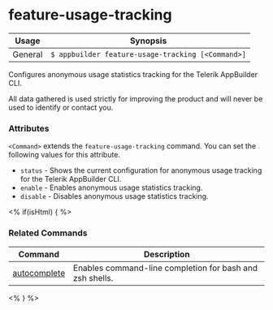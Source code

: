 feature-usage-tracking
==========

Usage | Synopsis
------|-------
General | `$ appbuilder feature-usage-tracking [<Command>]`

Configures anonymous usage statistics tracking for the Telerik AppBuilder CLI.

All data gathered is used strictly for improving the product and will never be used to identify or contact you.

### Attributes
`<Command>` extends the `feature-usage-tracking` command. You can set the following values for this attribute.
* `status` - Shows the current configuration for anonymous usage tracking for the Telerik AppBuilder CLI.
* `enable` - Enables anonymous usage statistics tracking.
* `disable` - Disables anonymous usage statistics tracking.

<% if(isHtml) { %> 
### Related Commands

Command | Description
----------|----------
[autocomplete](autocomplete.html) | Enables command-line completion for bash and zsh shells.
<% } %>